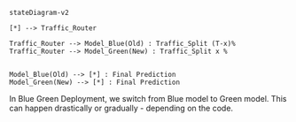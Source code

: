 ```mermaid
stateDiagram-v2 

[*] --> Traffic_Router 

Traffic_Router --> Model_Blue(Old) : Traffic_Split (T-x)%
Traffic_Router --> Model_Green(New) : Traffic_Split x %


Model_Blue(Old) --> [*] : Final Prediction
Model_Green(New) --> [*] : Final Prediction
```

In Blue Green Deployment, we switch from Blue model to Green model. This can happen drastically or gradually - depending on the code.